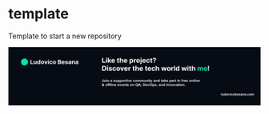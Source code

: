 # template
Template to start a new repository

[![banner](https://raw.githubusercontent.com/ludovicobesana/ludovicobesana/d9298c688942172e06d44cc02d89719c6af31f49/images/banner.svg)](https://discord.gg/ubjFtMUv38)